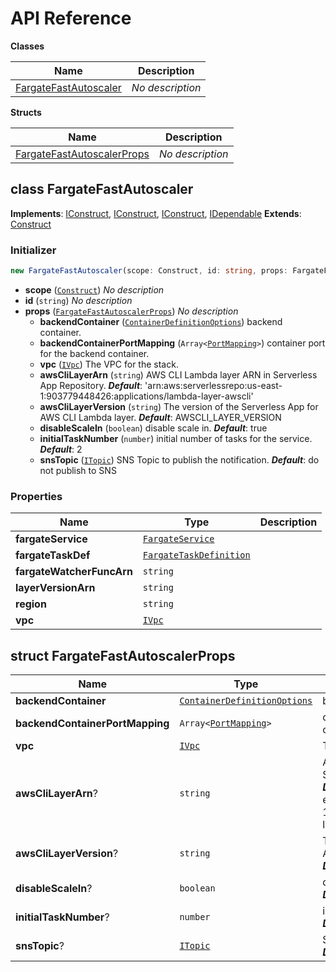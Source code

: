 # API Reference

**Classes**

Name|Description
----|-----------
[FargateFastAutoscaler](#cdk-fargate-fastautoscaler-fargatefastautoscaler)|*No description*


**Structs**

Name|Description
----|-----------
[FargateFastAutoscalerProps](#cdk-fargate-fastautoscaler-fargatefastautoscalerprops)|*No description*



## class FargateFastAutoscaler  <a id="cdk-fargate-fastautoscaler-fargatefastautoscaler"></a>



__Implements__: [IConstruct](#constructs-iconstruct), [IConstruct](#aws-cdk-core-iconstruct), [IConstruct](#constructs-iconstruct), [IDependable](#aws-cdk-core-idependable)
__Extends__: [Construct](#aws-cdk-core-construct)

### Initializer




```ts
new FargateFastAutoscaler(scope: Construct, id: string, props: FargateFastAutoscalerProps)
```

* **scope** (<code>[Construct](#aws-cdk-core-construct)</code>)  *No description*
* **id** (<code>string</code>)  *No description*
* **props** (<code>[FargateFastAutoscalerProps](#cdk-fargate-fastautoscaler-fargatefastautoscalerprops)</code>)  *No description*
  * **backendContainer** (<code>[ContainerDefinitionOptions](#aws-cdk-aws-ecs-containerdefinitionoptions)</code>)  backend container. 
  * **backendContainerPortMapping** (<code>Array<[PortMapping](#aws-cdk-aws-ecs-portmapping)></code>)  container port for the backend container. 
  * **vpc** (<code>[IVpc](#aws-cdk-aws-ec2-ivpc)</code>)  The VPC for the stack. 
  * **awsCliLayerArn** (<code>string</code>)  AWS CLI Lambda layer ARN in Serverless App Repository. __*Default*__: 'arn:aws:serverlessrepo:us-east-1:903779448426:applications/lambda-layer-awscli'
  * **awsCliLayerVersion** (<code>string</code>)  The version of the Serverless App for AWS CLI Lambda layer. __*Default*__: AWSCLI_LAYER_VERSION
  * **disableScaleIn** (<code>boolean</code>)  disable scale in. __*Default*__: true
  * **initialTaskNumber** (<code>number</code>)  initial number of tasks for the service. __*Default*__: 2
  * **snsTopic** (<code>[ITopic](#aws-cdk-aws-sns-itopic)</code>)  SNS Topic to publish the notification. __*Default*__: do not publish to SNS



### Properties


Name | Type | Description 
-----|------|-------------
**fargateService** | <code>[FargateService](#aws-cdk-aws-ecs-fargateservice)</code> | <span></span>
**fargateTaskDef** | <code>[FargateTaskDefinition](#aws-cdk-aws-ecs-fargatetaskdefinition)</code> | <span></span>
**fargateWatcherFuncArn** | <code>string</code> | <span></span>
**layerVersionArn** | <code>string</code> | <span></span>
**region** | <code>string</code> | <span></span>
**vpc** | <code>[IVpc](#aws-cdk-aws-ec2-ivpc)</code> | <span></span>



## struct FargateFastAutoscalerProps  <a id="cdk-fargate-fastautoscaler-fargatefastautoscalerprops"></a>






Name | Type | Description 
-----|------|-------------
**backendContainer** | <code>[ContainerDefinitionOptions](#aws-cdk-aws-ecs-containerdefinitionoptions)</code> | backend container.
**backendContainerPortMapping** | <code>Array<[PortMapping](#aws-cdk-aws-ecs-portmapping)></code> | container port for the backend container.
**vpc** | <code>[IVpc](#aws-cdk-aws-ec2-ivpc)</code> | The VPC for the stack.
**awsCliLayerArn**? | <code>string</code> | AWS CLI Lambda layer ARN in Serverless App Repository.<br/>__*Default*__: 'arn:aws:serverlessrepo:us-east-1:903779448426:applications/lambda-layer-awscli'
**awsCliLayerVersion**? | <code>string</code> | The version of the Serverless App for AWS CLI Lambda layer.<br/>__*Default*__: AWSCLI_LAYER_VERSION
**disableScaleIn**? | <code>boolean</code> | disable scale in.<br/>__*Default*__: true
**initialTaskNumber**? | <code>number</code> | initial number of tasks for the service.<br/>__*Default*__: 2
**snsTopic**? | <code>[ITopic](#aws-cdk-aws-sns-itopic)</code> | SNS Topic to publish the notification.<br/>__*Default*__: do not publish to SNS



